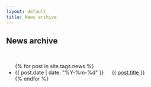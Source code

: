 ```yaml
---
layout: default
title: News archive
---
```


## News archive

<br>
<ul>
{% for post in site.tags.news %}
<li>
<span> <time datetime="{{ post.date | date: "%Y-%m-%d" }}"> {{ post.date | date: "%Y-%m-%d" }} </time>  </span> 
<a href="{{ post.url }}">
{{ post.title }}
</a>
</li>
{% endfor %}
</ul>
